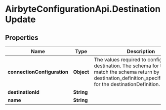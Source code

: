 # AirbyteConfigurationApi.DestinationUpdate

## Properties

Name | Type | Description | Notes
------------ | ------------- | ------------- | -------------
**connectionConfiguration** | **Object** | The values required to configure the destination. The schema for this must match the schema return by destination_definition_specifications/get for the destinationDefinition. | 
**destinationId** | **String** |  | 
**name** | **String** |  | 


